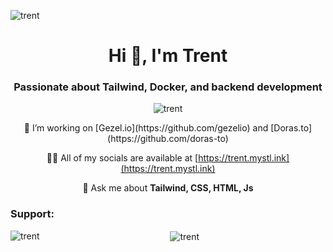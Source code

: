 <p align="left"> <img src="https://komarev.com/ghpvc/?username=trent-gezel&label=Profile%20views&color=0e75b6&style=flat" alt="trent" /> </p>
<h1 align="center">Hi 👋, I'm Trent</h1>
<h3 align="center">Passionate about Tailwind, Docker, and backend development</h3>
<p align="center"><img align="center" src="https://github-readme-streak-stats.herokuapp.com/?user=trent-gezel&" alt="trent" /></p>
<div align="center">
👯 I’m working on [Gezel.io](https://github.com/gezelio) and [Doras.to](https://github.com/doras-to)

👨‍💻 All of my socials are available at [https://trent.mystl.ink](https://trent.mystl.ink)

💬 Ask me about **Tailwind, CSS, HTML, Js**

<h3 align="left">Support:</h3>

<p><img align="left" src="https://github-readme-stats.vercel.app/api/top-langs?username=trent-gezel&show_icons=true&locale=en&layout=compact" alt="trent" /></p>

<p>&nbsp;<img align="center" src="https://github-readme-stats.vercel.app/api?username=trent-gezel&show_icons=true&locale=en" alt="trent" /></p>
